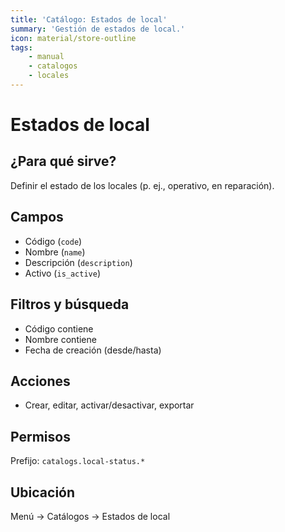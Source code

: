```yaml
---
title: 'Catálogo: Estados de local'
summary: 'Gestión de estados de local.'
icon: material/store-outline
tags:
    - manual
    - catalogos
    - locales
---
```


# Estados de local

## ¿Para qué sirve?

Definir el estado de los locales (p. ej., operativo, en reparación).

## Campos

- Código (`code`)
- Nombre (`name`)
- Descripción (`description`)
- Activo (`is_active`)

## Filtros y búsqueda

- Código contiene
- Nombre contiene
- Fecha de creación (desde/hasta)

## Acciones

- Crear, editar, activar/desactivar, exportar

## Permisos

Prefijo: `catalogs.local-status.*`

## Ubicación

Menú → Catálogos → Estados de local
